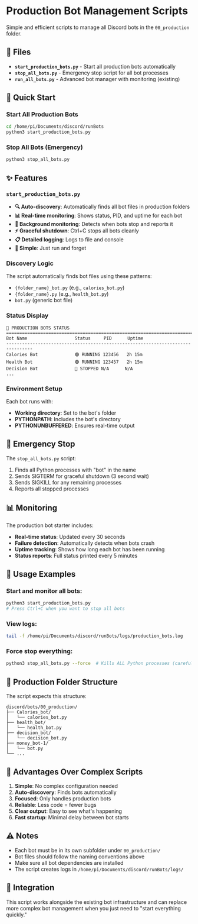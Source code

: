 # Production Bot Management Scripts

Simple and efficient scripts to manage all Discord bots in the `00_production` folder.

## 📁 Files

- **`start_production_bots.py`** - Start all production bots automatically
- **`stop_all_bots.py`** - Emergency stop script for all bot processes  
- **`run_all_bots.py`** - Advanced bot manager with monitoring (existing)

## 🚀 Quick Start

### Start All Production Bots
```bash
cd /home/pi/Documents/discord/runBots
python3 start_production_bots.py
```

### Stop All Bots (Emergency)
```bash
python3 stop_all_bots.py
```

## ✨ Features

### `start_production_bots.py`
- **🔍 Auto-discovery**: Automatically finds all bot files in production folders
- **📊 Real-time monitoring**: Shows status, PID, and uptime for each bot
- **🔄 Background monitoring**: Detects when bots stop and reports it
- **⚡ Graceful shutdown**: Ctrl+C stops all bots cleanly
- **📋 Detailed logging**: Logs to file and console
- **🎯 Simple**: Just run and forget

### Discovery Logic
The script automatically finds bot files using these patterns:
- `{folder_name}_bot.py` (e.g., `calories_bot.py`)
- `{folder_name}.py` (e.g., `health_bot.py`) 
- `bot.py` (generic bot file)

### Status Display
```
🤖 PRODUCTION BOTS STATUS
================================================================================
Bot Name                  Status     PID      Uptime         
--------------------------------------------------------------------------------
Calories Bot              🟢 RUNNING 123456   2h 15m         
Health Bot                🟢 RUNNING 123457   2h 15m         
Decision Bot              🔴 STOPPED N/A      N/A            
...
```

### Environment Setup
Each bot runs with:
- **Working directory**: Set to the bot's folder
- **PYTHONPATH**: Includes the bot's directory
- **PYTHONUNBUFFERED**: Ensures real-time output

## 🛑 Emergency Stop

The `stop_all_bots.py` script:
1. Finds all Python processes with "bot" in the name
2. Sends SIGTERM for graceful shutdown (3 second wait)
3. Sends SIGKILL for any remaining processes
4. Reports all stopped processes

## 📊 Monitoring

The production bot starter includes:
- **Real-time status**: Updated every 30 seconds
- **Failure detection**: Automatically detects when bots crash
- **Uptime tracking**: Shows how long each bot has been running
- **Status reports**: Full status printed every 5 minutes

## 🔧 Usage Examples

### Start and monitor all bots:
```bash
python3 start_production_bots.py
# Press Ctrl+C when you want to stop all bots
```

### View logs:
```bash
tail -f /home/pi/Documents/discord/runBots/logs/production_bots.log
```

### Force stop everything:
```bash
python3 stop_all_bots.py --force  # Kills ALL Python processes (careful!)
```

## 📂 Production Folder Structure

The script expects this structure:
```
discord/bots/00_production/
├── Calories_bot/
│   └── calories_bot.py
├── health_bot/
│   └── health_bot.py
├── decision_bot/
│   └── decision_bot.py
├── money_bot-1/
│   └── bot.py
└── ...
```

## 🎯 Advantages Over Complex Scripts

1. **Simple**: No complex configuration needed
2. **Auto-discovery**: Finds bots automatically  
3. **Focused**: Only handles production bots
4. **Reliable**: Less code = fewer bugs
5. **Clear output**: Easy to see what's happening
6. **Fast startup**: Minimal delay between bot starts

## ⚠️ Notes

- Each bot must be in its own subfolder under `00_production/`
- Bot files should follow the naming conventions above
- Make sure all bot dependencies are installed
- The script creates logs in `/home/pi/Documents/discord/runBots/logs/`

## 🔄 Integration

This script works alongside the existing bot infrastructure and can replace more complex bot management when you just need to "start everything quickly."
